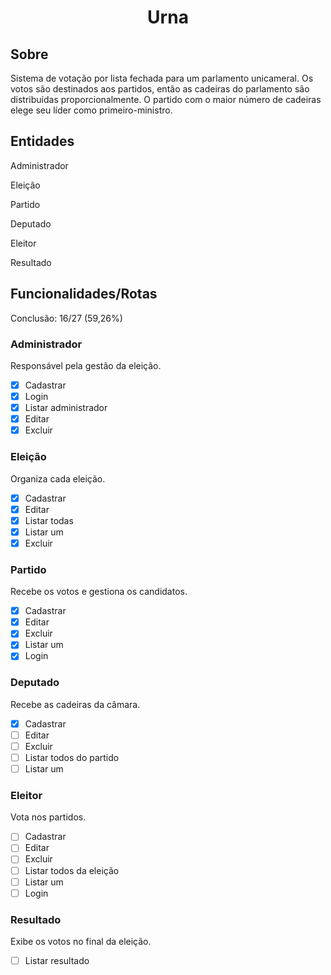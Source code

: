 <h1 align='center'>Urna</h1>

## Sobre
Sistema de votação por lista fechada para um parlamento unicameral. Os votos são destinados aos partidos, então as cadeiras do parlamento são distribuídas proporcionalmente. O partido com o maior número de cadeiras elege seu líder como primeiro-ministro.

## Entidades
Administrador

Eleição

Partido

Deputado

Eleitor

Resultado

## Funcionalidades/Rotas
Conclusão: 16/27 (59,26%)

### Administrador 
Responsável pela gestão da eleição.

- [x] Cadastrar
- [x] Login
- [x] Listar administrador
- [x] Editar
- [x] Excluir

### Eleição
Organiza cada eleição.

- [x] Cadastrar
- [x] Editar
- [x] Listar todas
- [x] Listar um
- [x] Excluir

### Partido
Recebe os votos e gestiona os candidatos.

- [x] Cadastrar
- [x] Editar
- [x] Excluir
- [x] Listar um
- [x] Login

### Deputado
Recebe as cadeiras da câmara.

- [x] Cadastrar
- [ ] Editar
- [ ] Excluir
- [ ] Listar todos do partido
- [ ] Listar um

### Eleitor
Vota nos partidos.

- [ ] Cadastrar
- [ ] Editar
- [ ] Excluir
- [ ] Listar todos da eleição
- [ ] Listar um
- [ ] Login

### Resultado
Exibe os votos no final da eleição.

- [ ] Listar resultado
